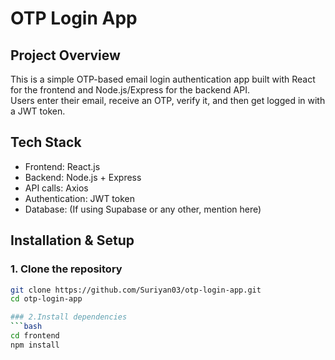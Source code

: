 # OTP Login App

## Project Overview
This is a simple OTP-based email login authentication app built with React for the frontend and Node.js/Express for the backend API.  
Users enter their email, receive an OTP, verify it, and then get logged in with a JWT token.

## Tech Stack
- Frontend: React.js
- Backend: Node.js + Express
- API calls: Axios
- Authentication: JWT token
- Database: (If using Supabase or any other, mention here)

## Installation & Setup

### 1. Clone the repository
```bash
git clone https://github.com/Suriyan03/otp-login-app.git
cd otp-login-app

### 2.Install dependencies
```bash
cd frontend
npm install
